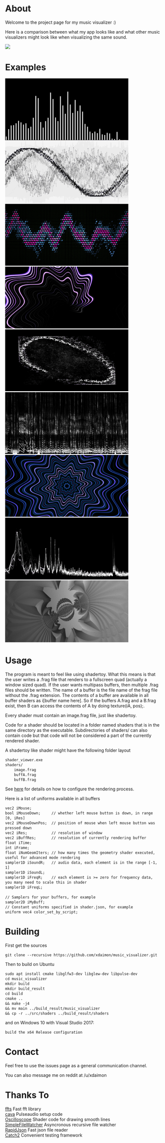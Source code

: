 # About
Welcome to the project page for my music visualizer :)

Here is a comparison between what my app looks like and what other music
visualizers might look like when visualizing the same sound.

![](/docs/anim.gif)

# Examples

<img width="400" height="200" src="example0.PNG"> <img width="400" height="200" src="example3.png"> <img width="400" height="200" src="example6.PNG">
<img width="400" height="200" src="example1.png"> <img width="400" height="200" src="example4.png"> <img width="400" height="200" src="example7.PNG">
<img width="400" height="200" src="example2.png"> <img width="400" height="200" src="example5.png"> <img width="400" height="200" src="example8.PNG">

# Usage

The program is meant to feel like using shadertoy. What this means is that the user writes a .frag file that renders to a fullscreen quad (actually a window sized quad). If the user wants multipass buffers, then multiple .frag files should be written. The name of a buffer is the file name of the frag file without the .frag extension. The contents of a buffer are available in all buffer shaders as i[buffer name here]. So if the buffers A.frag and a B.frag exist, then B can access the contents of A by doing texture(iA, pos);.

Every shader must contain an image.frag file, just like shadertoy.

Code for a shader should be located in a folder named shaders that is in the same directory as the executable. Subdirectories of shaders/ can also contain code but that code will not be considered a part of the currently rendered shader.

A shadertoy like shader might have the following folder layout

	shader_viewer.exe
	shaders/
		image.frag
		buffA.frag
		buffB.frag

See [here](/docs/advanced.md) for details on how to configure the rendering process.

Here is a list of uniforms available in all buffers
```
vec2 iMouse;
bool iMouseDown;     // whether left mouse button is down, in range [0, iRes]
vec2 iMouseDownPos;  // position of mouse when left mouse button was pressed down
vec2 iRes;           // resolution of window
vec2 iBuffRes;       // resolution of currently rendering buffer
float iTime;
int iFrame;
float iNumGeomIters; // how many times the geometry shader executed, useful for advanced mode rendering
sampler1D iSoundR;   // audio data, each element is in the range [-1, 1]
sampler1D iSoundL;
sampler1D iFreqR;    // each element is >= zero for frequency data, you many need to scale this in shader
sampler1D iFreqL;

// Samplers for your buffers, for example
sampler2D iMyBuff;
// Constant uniforms specified in shader.json, for example
uniform vec4 color_set_by_script;
```
# Building

First get the sources
```
git clone --recursive https://github.com/xdaimon/music_visualizer.git
```
Then to build on Ubuntu
```
sudo apt install cmake libglfw3-dev libglew-dev libpulse-dev
cd music_visualizer
mkdir build
mkdir build_result
cd build
cmake ..
&& make -j4
&& mv main ../build_result/music_visualizer
&& cp -r ../src/shaders ../build_result/shaders
```
and on Windows 10 with Visual Studio 2017:
```
build the x64 Release configuration
```

# Contact

Feel free to use the issues page as a general communication channel.

You can also message me on reddit at /u/xdaimon

# Thanks To

<a href="https://github.com/linkotec/ffts">ffts</a>
	Fast fft library<br>
<a href="https://github.com/karlstav/cava">cava</a>
	Pulseaudio setup code<br>
<a href="https://github.com/kritzikratzi/Oscilloscope">Oscilloscope</a>
	Shader code for drawing smooth lines<br>
<a href="https://github.com/shadowndacorner/SimpleFileWatcher">SimpleFileWatcher</a>
	Asyncronous recursive file watcher<br>
<a href="https://github.com/rapidjson/rapidjson">RapidJson</a>
	Fast json file reader<br>
<a href="https://github.com/catchorg/Catch2">Catch2</a>
	Convenient testing framework<br>

